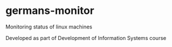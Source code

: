 # germans-monitor
Monitoring status of linux machines

Developed as part of Development of Information Systems course
